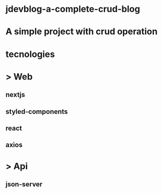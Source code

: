 # jdevblog-a-complete-crud-blog

# A simple project with crud operation

# tecnologies
# > Web
## nextjs
## styled-components
## react
## axios

# > Api
## json-server
